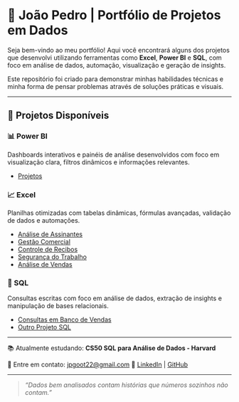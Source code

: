 # 🎯 João Pedro | Portfólio de Projetos em Dados

Seja bem-vindo ao meu portfólio! Aqui você encontrará alguns dos projetos que desenvolvi utilizando ferramentas como **Excel**, **Power BI** e **SQL**, com foco em análise de dados, automação, visualização e geração de insights.

Este repositório foi criado para demonstrar minhas habilidades técnicas e minha forma de pensar problemas através de soluções práticas e visuais.

---

## 📂 Projetos Disponíveis

### 📊 Power BI
Dashboards interativos e painéis de análise desenvolvidos com foco em visualização clara, filtros dinâmicos e informações relevantes.

- [Projetos](PowerBI/nome-do-projeto)

### 📈 Excel
Planilhas otimizadas com tabelas dinâmicas, fórmulas avançadas, validação de dados e automações.

- [Análise de Assinantes](Excel/Analise_assinantes)
- [Gestão Comercial](Excel/Comercial)
- [Controle de Recibos](Excel/Controle_recibos)
- [Segurança do Trabalho](Excel/Segurança_trabalho)
- [Análise de Vendas](Excel/Vendas)

### 🧠 SQL
Consultas escritas com foco em análise de dados, extração de insights e manipulação de bases relacionais.

- [Consultas em Banco de Vendas](SQL/vendas-sql)
- [Outro Projeto SQL](SQL/nome-do-projeto)

---


📚 Atualmente estudando: **CS50 SQL para Análise de Dados - Harvard**

📧 Entre em contato: jpgoot22@gmail.com
🔗 [LinkedIn](www.linkedin.com/in/joãopedro-sousa) | [GitHub](https://github.com/jpgoot22)

---

> *“Dados bem analisados contam histórias que números sozinhos não contam.”*

